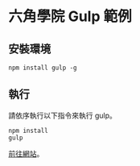 # 六角學院 Gulp 範例

## 安裝環境

```
npm install gulp -g
```

## 執行

請依序執行以下指令來執行 gulp。

```
npm install
gulp
```
<p><a href="https://diddy032.github.io/practice-boostrap-sweetaste/" rel="nofollow">前往網站</a>。</p>
